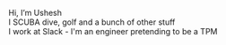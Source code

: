 Hi, I’m Ushesh<br>
I SCUBA dive, golf and a bunch of other stuff<br>
I work at Slack - I'm an engineer pretending to be a TPM<br>

<!---
ushesh/ushesh is a ✨ special ✨ repository because its `README.md` (this file) appears on your GitHub profile.
You can click the Preview link to take a look at your changes.
--->
